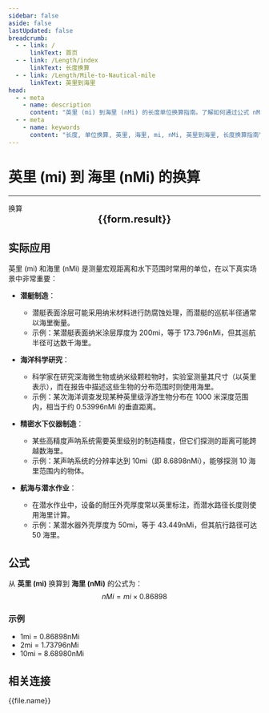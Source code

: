 ```yaml
---
sidebar: false
aside: false
lastUpdated: false
breadcrumb:
  - - link: /
      linkText: 首页
  - - link: /Length/index
      linkText: 长度换算
  - - link: /Length/Mile-to-Nautical-mile
      linkText: 英里到海里
head:
  - - meta
    - name: description
      content: "英里 (mi) 到海里 (nMi) 的长度单位换算指南。了解如何通过公式 nMi = mi × 0.86898 换算为海里。"
  - - meta
    - name: keywords
      content: "长度, 单位换算, 英里, 海里, mi, nMi, 英里到海里, 长度换算指南"
---
```

# 英里 (mi) 到 海里 (nMi) 的换算
---
<script setup>
import { onMounted, reactive, inject, ref } from 'vue'
import { NButton, NForm, NFormItem, NInput, NInputNumber, NSelect, NCard, useMessage,NGrid ,NGi } from 'naive-ui'
import { defineClientComponent } from 'vitepress'
import { Length } from '../../files';

const convert = inject('convert')

const form = reactive({
  number: null,
  result: '',
})

const convertHandler = () => {
  if (form.number !== null && !isNaN(form.number)) {
    const convertedValue = parseFloat(form.number) * 0.86898
    form.result = `${form.number}mi = ${convertedValue.toFixed(5)}nMi`
  } else {
    form.result = '请输入有效的数值。'
  }
}
</script>

<n-form size="large" :model="form">
  <n-form-item label="英里 (mi)">
    <n-input-number v-model:value="form.number" placeholder="输入英里" style="width: 100%" />
  </n-form-item>
  <n-form-item>
    <n-button type="info" @click="convertHandler" block>换算</n-button>
  </n-form-item>
</n-form>

<n-card  embedded :bordered="false" hoverable>
  <div  style="text-align:center;font-size:20px;">
    <strong>{{form.result}}</strong>
  </div>
</n-card>

## 实际应用

英里 (mi) 和海里 (nMi) 是测量宏观距离和水下范围时常用的单位，在以下真实场景中非常重要：

- **潜艇制造**：
  - 潜艇表面涂层可能采用纳米材料进行防腐蚀处理，而潜艇的巡航半径通常以海里衡量。
  - 示例：某潜艇表面纳米涂层厚度为 200mi，等于 173.796nMi，但其巡航半径可达数千海里。

- **海洋科学研究**：
  - 科学家在研究深海微生物或纳米级颗粒物时，实验室测量其尺寸（以英里表示），而在报告中描述这些生物的分布范围时则使用海里。
  - 示例：某次海洋调查发现某种英里级浮游生物分布在 1000 米深度范围内，相当于约 0.53996nMi 的垂直距离。

- **精密水下仪器制造**：
  - 某些高精度声呐系统需要英里级别的制造精度，但它们探测的距离可能跨越数海里。
  - 示例：某声呐系统的分辨率达到 10mi（即 8.6898nMi），能够探测 10 海里范围内的物体。

- **航海与潜水作业**：
  - 在潜水作业中，设备的耐压外壳厚度常以英里标注，而潜水路径长度则使用海里计算。
  - 示例：某潜水器外壳厚度为 50mi，等于 43.449nMi，但其航行路径可达 50 海里。

## 公式

从 **英里 (mi)** 换算到 **海里 (nMi)** 的公式为：
$$ nMi = mi \times 0.86898 $$

### 示例
- 1mi = 0.86898nMi
- 2mi = 1.73796nMi
- 10mi = 8.68980nMi

## 相关连接
<n-grid x-gap="12" :cols="2">
  <n-gi v-for="(file, index) in Length" :key="index">
    <n-button
      text
      tag="a"
      :href="file.path"
      type="info"
    >
      {{file.name}}
    </n-button>
  </n-gi>
</n-grid>